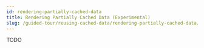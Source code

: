 ```yaml
---
id: rendering-partially-cached-data
title: Rendering Partially Cached Data (Experimental)
slug: /guided-tour/reusing-cached-data/rendering-partially-cached-data/
---
```

TODO
